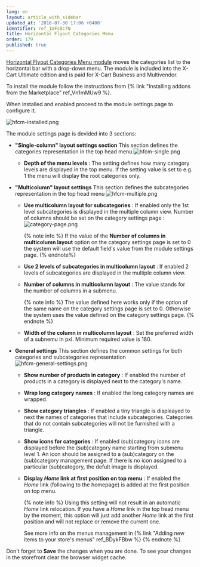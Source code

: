 ```yaml
---
lang: en
layout: article_with_sidebar
updated_at: '2018-07-30 17:06 +0400'
identifier: ref_1mFs8c7N
title: Horizontal Flyout Categories Menu
order: 179
published: true
---
```

[Horizontal Flyout Categories Menu module](https://market.x-cart.com/addons/horizontal-flyout-categories-menu.html "Horizontal Flyout Categories Menu") moves the categories list to the horizontal bar with a drop-down menu. The module is included into the X-Cart Ultimate edition and is paid for X-Cart Business and Multivendor.

To install the module follow the instructions from {% link "Installing addons from the Marketplace" ref_Vn1mMUw9 %}.

When installed and enabled proceed to the module settings page to configure it.

![hfcm-installed.png]({{site.baseurl}}/attachments/ref_1mFs8c7N/hfcm-installed.png)

The module settings page is devided into 3 sections:

* **"Single-column" layout settings section**
  This section defines the categories representation in the top head menu
  ![hfcm-single.png]({{site.baseurl}}/attachments/ref_1mFs8c7N/hfcm-single.png)
  
  * **Depth of the menu levels** : The setting defines how many category levels are displayed in the top menu. If the setting value is set to e.g. 1 the menu will display the root categories only.
  
* **"Multicolumn" layout settings**
  This section defines the subcategories representation in the top head menu
  ![hfcm-multiple.png]({{site.baseurl}}/attachments/ref_1mFs8c7N/hfcm-multiple.png)
  
  * **Use multicolumn layout for subcategories** : If enabled only the 1st level subcategories is displayed in the multiple column view. Number of columns should be set on the category settings page :
    ![category-page.png]({{site.baseurl}}/attachments/ref_1mFs8c7N/category-page.png)
    
    {% note info %}
    If the value of the **Number of columns in multicolumn layout** option on the category settings page is set to 0 the system will use the default field's value from the module settings page.
    {% endnote%}

  * **Use 2 levels of subcategories in multicolumn layout** : If enabled 2 levels of subcategories are displayed in the multiple column view.
  * **Number of columns in multicolumn layout** : The value stands for the number of columns in a submenu. 
    
    {% note info %}
    The value defined here works only if the option of the same name on the category settings page is set to 0. Otherwise the system uses the value defined on the category settings page.
    {% endnote %}
  
  * **Width of the column in multicolumn layout** : Set the preferred width of a subnemu in pxl. Minimum required value is 180.
  
* **General settings**
  This section defines the common settings for both categories and subcategories representation
  ![hfcm-general-settings.png]({{site.baseurl}}/attachments/ref_1mFs8c7N/hfcm-general-settings.png)
  
  * **Show number of products in category** : If enabled the number of products in a category is displayed next to the category's name.
  * **Wrap long category names** : If enabled the long category names are wrapped.
  * **Show category triangles** : If enabled a tiny triangle is displeayed to next the names of categories that include subcategories. Categories that do not contain subcategories will not be furnished with a triangle. 
  * **Show icons for categories** : If enabled (sub)category icons are displayed before the (sub)category name starting from submenu level 1. An icon should be assigned to a (sub)category on the (sub)category management page. If there is no icon assigned to a particular (sub)category, the defult image is displayed.
  * **Display _Home_ link at first position on top menu** : If enabled the _Home_ link (following to the homepage) is added at the first position on top menu. 
     
    {% note info %}
    Using this setting will not result in an automatic _Home_ link relocation. If you have a _Home_ link in the top head menu by the moment, this option will just add another _Home_ link at the first position and will not replace or remove the current one. 
    
    See more info on the menus management in {% link "Adding new items to your store's menus" ref_BDykFBbw %}
    {% endnote %}

Don't forget to **Save** the changes when you are done.  To see your changes in the storefront clear the browser widget cache.